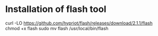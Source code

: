 # Installation of flash tool
curl -LO https://github.com/hypriot/flash/releases/download/2.1.1/flash
chmod +x flash
sudo mv flash /usr/local/bin/flash
